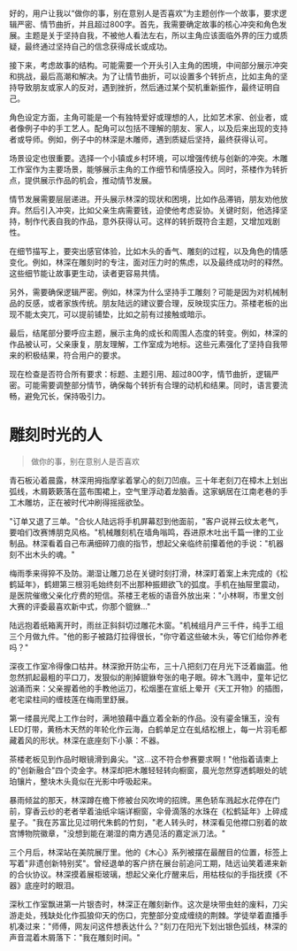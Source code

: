 <ReasoningChainRenderer>
好的，用户让我以“做你的事，别在意别人是否喜欢”为主题创作一个故事，要求逻辑严密、情节曲折，并且超过800字。首先，我需要确定故事的核心冲突和角色发展。主题是关于坚持自我，不被他人看法左右，所以主角应该面临外界的压力或质疑，最终通过坚持自己的信念获得成长或成功。

接下来，考虑故事的结构。可能需要一个开头引入主角的困境，中间部分展示冲突和挑战，最后高潮和解决。为了让情节曲折，可以设置多个转折点，比如主角的坚持导致朋友或家人的反对，遇到挫折，然后通过某个契机重新振作，最终证明自己。

角色设定方面，主角可能是一个有独特爱好或理想的人，比如艺术家、创业者，或者像例子中的手工艺人。配角可以包括不理解的朋友、家人，以及后来出现的支持者或导师。例如，例子中的林深是木雕师，遇到质疑后坚持，最终获得认可。

场景设定也很重要。选择一个小镇或乡村环境，可以增强传统与创新的冲突。木雕工作室作为主要场景，能够展示主角的工作细节和情感投入。同时，茶楼作为转折点，提供展示作品的机会，推动情节发展。

情节发展需要层层递进。开头展示林深的现状和困境，比如作品滞销，朋友劝他放弃。然后引入冲突，比如父亲生病需要钱，迫使他考虑妥协。关键时刻，他选择坚持，制作代表自我的作品，意外获得认可。这样的转折既符合主题，又增加戏剧性。

在细节描写上，要突出感官体验，比如木头的香气、雕刻的过程，以及角色的情感变化。例如，林深在雕刻时的专注，面对压力时的焦虑，以及最终成功时的释然。这些细节能让故事更生动，读者更容易共情。

另外，需要确保逻辑严密。例如，林深为什么坚持手工雕刻？可能是因为对机械制品的反感，或者家族传统。朋友陆远的建议要合理，反映现实压力。茶楼老板的出现不能太突兀，可以提前铺垫，比如之前有过接触或暗示。

最后，结尾部分要呼应主题，展示主角的成长和周围人态度的转变。例如，林深的作品被认可，父亲康复，朋友理解，工作室成为地标。这些元素强化了坚持自我带来的积极结果，符合用户的要求。

现在检查是否符合所有要求：标题、主题引用、超过800字，情节曲折，逻辑严密。可能需要调整部分情节，确保每个转折有合理的动机和结果。同时，语言要流畅，避免冗长，保持吸引力。
</ReasoningChainRenderer>

# 雕刻时光的人

> 做你的事，别在意别人是否喜欢

青石板沁着晨露，林深用拇指摩挲着掌心的刻刀凹痕。三十年老刻刀在樟木上划出弧线，木屑簌簌落在蓝布围裙上，空气里浮动着龙脑香。这家蜗居在江南老巷的手工木雕坊，正在被时代冲刷得摇摇欲坠。

"订单又退了三单。"合伙人陆远将手机屏幕怼到他面前，"客户说祥云纹太老气，要咱们改赛博朋克风格。"机械雕刻机在墙角嗡鸣，吞进原木吐出千篇一律的工业制品。林深看着自己布满细碎刀痕的指节，想起父亲临终前攥着他的手说："机器刻不出木头的魂。"

梅雨季来得猝不及防。潮湿让雕刀总在关键时刻打滑，林深盯着案上未完成的《松鹤延年》，鹤翅第三根羽毛始终刻不出那种振翅欲飞的弧度。手机在抽屉里震动，是医院催缴父亲化疗费的短信。茶楼王老板的语音外放出来："小林啊，市里文创大赛的评委最喜欢新中式，你那个貔貅..."

陆远抱着纸箱离开时，雨丝正斜斜切过雕花木窗。"机械组月产三千件，纯手工组三个月做九件。"他的影子被路灯拉得很长，"你守着这些破木头，等它们给你养老吗？"

深夜工作室冷得像口枯井。林深掀开防尘布，三十八把刻刀在月光下泛着幽蓝。他忽然抓起最粗的平口刀，发狠似的削掉貔貅夸张的电子眼。碎木飞溅中，童年记忆汹涌而来：父亲握着他的手教他运刀，松烟墨在宣纸上晕开《天工开物》的插图，老宅梁柱间的缠枝莲在梅雨里舒展。

第一缕晨光爬上工作台时，满地狼藉中矗立着全新的作品。没有鎏金镶玉，没有LED灯带，黄杨木天然的年轮化作云海，白鹤单足立在虬结松根上，每一片羽毛都藏着风的形状。林深在底座刻下小篆：不器。

茶楼老板见到作品时眼镜滑到鼻尖。"这...这不符合参赛要求啊！"他指着请柬上的"创新融合"四个烫金字。林深却把木雕轻轻转向橱窗，晨光忽然穿透鹤眼处的琥珀镶片，整块木头竟似在光影中呼吸起来。

暴雨倾盆的那天，林深蹲在檐下修被台风吹垮的招牌。黑色轿车溅起水花停在门前，穿香云纱的老者举着油纸伞端详橱窗，伞骨滴落的水珠在《松鹤延年》上碎成星子。"我在苏富比见过明代朱鹤的竹刻，"老人转头时，林深看见他襟口别着的故宫博物院徽章，"没想到能在潮湿的南方遇见活的嘉定派刀法。"

三个月后，林深站在美院展厅里。他的《木心》系列被摆在最醒目的位置，标签上写着"非遗创新特别奖"。曾经退单的客户挤在展台前追问工期，陆远讪笑着递来新的合伙协议。林深摸着展柜玻璃，想起父亲化疗醒来后，用枯枝似的手指抚摸《不器》底座时的眼泪。

深秋工作室飘进第一片银杏时，林深正在雕刻新作。这次是块带虫蛀的废料，刀尖游走处，残缺处化作孤狼仰天的伤口，完整部分变成缠绕的荆棘。学徒举着直播手机凑过来："师傅，网友问这件想表达什么？"刻刀在阳光下划出银色弧线，林深的声音混着木屑落下："我在雕刻时间。"